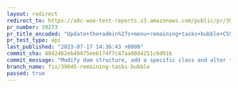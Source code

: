 ```yaml
---
layout: redirect
redirect_to: https://a8c-woo-test-reports.s3.amazonaws.com/public/pr/39273/api/index.html
pr_number: 39273
pr_title_encoded: "Update+the+admin%27s+menu+remaining+tasks+bubble+CSS+class+and+loosen+the+query+selector+for+handling+the+runtime+update"
pr_test_type: api
last_published: "2023-07-17 14:36:43 +0000"
commit_sha: 88d2462eb40475eeb174f7c47aa80d4251c6d916
commit_message: "Modify dom structure, add a specific class and alter the querySelector"
branch_name: fix/39045-remaining-tasks-bubble
passed: true
---
```

